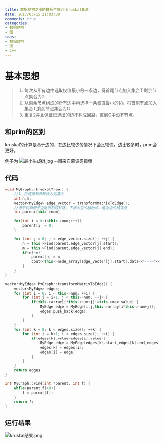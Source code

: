 ```yaml
---
title: 数据结构之图的最短生成树-kruskal算法
date: 2017/03/15 21:03:00
comments: true
categories: 
- 数据结构
- 图
tags: 
- 数据结构
- 图
- C++
---
```


# 基本思想
>1. 每次从所有边中选取权值最小的一条边，将首尾节点加入集合T,剩余节点集合为G
>2. 从剩余节点组成的所有边中再选择一条权值最小的边，将首尾节点加入集合T,剩余节点集合为G
>3. 重复2并且保证已选出的边不构成回路，直到G中没有节点。

## 和prim的区别
kruskal的计算是基于边的，在边比较少的情况下会比较快，边比较多时，prim会更好。

例子为
![最小生成树.jpg --图来自慕课网视频](http://upload-images.jianshu.io/upload_images/1575688-3141ecc2cc6b1af5.jpg?imageMogr2/auto-orient/strip%7CimageView2/2/w/1240)

## 代码
```c++
void MyGraph::kruskalTree() {
    //1、将连接矩阵转换为边集合
    int n,m;
    vector<MyEdge> edge_vector = transformMatrixToEdge();
    //用于判断便于边是否形成环路，下标为边的起始点，值为边的结束点
    int parent[this->num];

    for(int i = 0;i<this->num;i++){
        parent[i] = 0;
    }

    for (int j = 0; j < edge_vector.size(); ++j) {
        n = this->Find(parent,edge_vector[j].start);
        m = this->Find(parent,edge_vector[j].end);
        if(n!=m){
            parent[n] = m;
            cout<<this->node_array[edge_vector[j].start].data<<"--->"<<this->node_array[edge_vector[j].end].data<<" value: "<<edge_vector[j].value<<endl;
        }
    }
}

vector<MyEdge> MyGraph::transformMatrixToEdge() {
    vector<MyEdge> edges;
    for (int i = 0; i < this->num; ++i) {
        for (int j = i+1; j < this->num; ++j) {
            if(this->array[i*this->num+j]!=this->max_value) {
                MyEdge edge = MyEdge(i,j,this->array[i*this->num+j]);
                edges.push_back(edge);
            }
        }
    }
    for (int k = 0; k < edges.size(); ++k) {
        for (int i = k+1; i < edges.size(); ++i) {
            if(edges[k].value>edges[i].value){
                MyEdge edge = MyEdge(edges[k].start,edges[k].end,edges[k].value);
                edges[k] = edges[i];
                edges[i] = edge;
            }
        }
    }
    return edges;
}

int MyGraph::Find(int *parent, int f) {
    while(parent[f]>0){
        f = parent[f];
    }
    return f;
}
```

## 运行结果

![kruskal结果.png](http://upload-images.jianshu.io/upload_images/1575688-e9e644e262f533f1.png?imageMogr2/auto-orient/strip%7CimageView2/2/w/1240)
